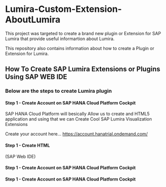 # Lumira-Custom-Extension-AboutLumira

This project was targeted to create a brand new plugin or Extension for SAP Lumira that provide useful informartion about Lumira. 

This repository also contains information about how to create a Plugin or Extension for Lumira.

## How To Create SAP Lumira Extensions or Plugins Using SAP WEB IDE

### Below are the steps to create Lumira plugin

#### Step 1 - Create Account on SAP HANA Cloud Platform Cockpit
SAP HANA Cloud Platform will besically Allow us to create and HTML5 application and using that we can Create Cool SAP Lumira Visualization Extensions 

Create your account here...
https://account.hanatrial.ondemand.com/


#### Step 1 - Create HTML 
(SAP Web IDE)

#### Step 1 - Create Account on SAP HANA Cloud Platform Cockpit

#### Step 1 - Create Account on SAP HANA Cloud Platform Cockpit
